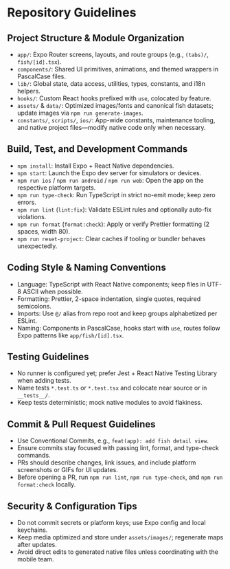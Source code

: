 # Repository Guidelines

## Project Structure & Module Organization
- `app/`: Expo Router screens, layouts, and route groups (e.g., `(tabs)/`, `fish/[id].tsx`).
- `components/`: Shared UI primitives, animations, and themed wrappers in PascalCase files.
- `lib/`: Global state, data access, utilities, types, constants, and i18n helpers.
- `hooks/`: Custom React hooks prefixed with `use`, colocated by feature.
- `assets/` & `data/`: Optimized images/fonts and canonical fish datasets; update images via `npm run generate-images`.
- `constants/`, `scripts/`, `ios/`: App-wide constants, maintenance tooling, and native project files—modify native code only when necessary.

## Build, Test, and Development Commands
- `npm install`: Install Expo + React Native dependencies.
- `npm start`: Launch the Expo dev server for simulators or devices.
- `npm run ios` / `npm run android` / `npm run web`: Open the app on the respective platform targets.
- `npm run type-check`: Run TypeScript in strict no-emit mode; keep zero errors.
- `npm run lint` (`lint:fix`): Validate ESLint rules and optionally auto-fix violations.
- `npm run format` (`format:check`): Apply or verify Prettier formatting (2 spaces, width 80).
- `npm run reset-project`: Clear caches if tooling or bundler behaves unexpectedly.

## Coding Style & Naming Conventions
- Language: TypeScript with React Native components; keep files in UTF-8 ASCII when possible.
- Formatting: Prettier, 2-space indentation, single quotes, required semicolons.
- Imports: Use `@/` alias from repo root and keep groups alphabetized per ESLint.
- Naming: Components in PascalCase, hooks start with `use`, routes follow Expo patterns like `app/fish/[id].tsx`.

## Testing Guidelines
- No runner is configured yet; prefer Jest + React Native Testing Library when adding tests.
- Name tests `*.test.ts` or `*.test.tsx` and colocate near source or in `__tests__/`.
- Keep tests deterministic; mock native modules to avoid flakiness.

## Commit & Pull Request Guidelines
- Use Conventional Commits, e.g., `feat(app): add fish detail view`.
- Ensure commits stay focused with passing lint, format, and type-check commands.
- PRs should describe changes, link issues, and include platform screenshots or GIFs for UI updates.
- Before opening a PR, run `npm run lint`, `npm run type-check`, and `npm run format:check` locally.

## Security & Configuration Tips
- Do not commit secrets or platform keys; use Expo config and local keychains.
- Keep media optimized and store under `assets/images/`; regenerate maps after updates.
- Avoid direct edits to generated native files unless coordinating with the mobile team.
